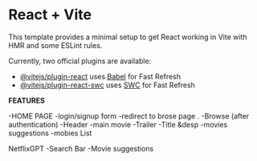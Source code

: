 # React + Vite

This template provides a minimal setup to get React working in Vite with HMR and some ESLint rules.

Currently, two official plugins are available:

- [@vitejs/plugin-react](https://github.com/vitejs/vite-plugin-react/blob/main/packages/plugin-react/README.md) uses [Babel](https://babeljs.io/) for Fast Refresh
- [@vitejs/plugin-react-swc](https://github.com/vitejs/vite-plugin-react-swc) uses [SWC](https://swc.rs/) for Fast Refresh





**FEATURES**

-HOME PAGE
  -login/signup form
  -redirect to brose page
   .
-Browse (after authentication)
    -Header
    -main movie
         -Trailer
         -Title &desp
    -movies suggestions
       -mobies List


NetflixGPT
   -Search Bar
   -Movie suggestions
